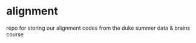 alignment
=========

repo for storing our alignment codes from the duke summer data &amp; brains course
